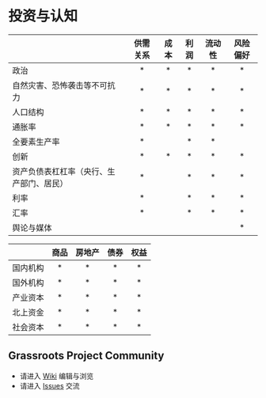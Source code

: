 # 投资与认知

|  | 供需关系 | 成本 | 利润 | 流动性 | 风险偏好 |
| :---- | :----: | :----: | :----: | :----: | :----: |
| 政治 | * | * | * | * | * |
| 自然灾害、恐怖袭击等不可抗力 | * | * | * | * | * | * |
| 人口结构 | * | * | * | * | * |
| 通胀率 | * | * | * | * | * |
| 全要素生产率 | * | | * | * |  |
| 创新 | * | * | * | * | * | 
| 资产负债表杠杠率（央行、生产部门、居民） | * | | * | * | * |
| 利率 | * | | * | * | * |
| 汇率 | * | | * | * | * |
| 舆论与媒体 | | | | | * |

|          | 商品 | 房地产 | 债券 | 权益 |
| :------- | :--: | :----: | :--: | :--: |
| 国内机构 |  *   |   *    |  *   |  *   |
| 国外机构 |  *   |   *    |  *   |  *   |
| 产业资本 |  *   |   *    |  *   |  *   |
| 北上资金 |  *   |   *    |  *   |  *   |
| 社会资本 |  *   |   *    |  *   |  *   |


## 

## Grassroots Project Community

* 请进入 [Wiki](https://github.com/grassroots-project/community/wiki) 编辑与浏览
* 请进入 [Issues](https://github.com/grassroots-project/community/issues) 交流

